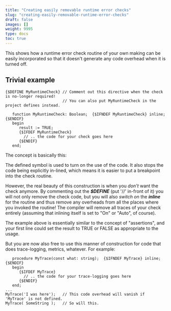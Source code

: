 ```yaml
---
title: "Creating easily removable runtime error checks"
slug: "creating-easily-removable-runtime-error-checks"
draft: false
images: []
weight: 9995
type: docs
toc: true
---
```


This shows how a runtime error check routine of your own making can be easily incorporated so that it doesn't generate any code overhead when it is turned off.


## Trivial example
    {$DEFINE MyRuntimeCheck} // Comment out this directive when the check is no-longer required!
                             // You can also put MyRuntimeCheck in the project defines instead.
    
       function MyRuntimeCheck: Boolean;  {$IFNDEF MyRuntimeCheck} inline;  {$ENDIF}
       begin
          result := TRUE;
          {$IFDEF MyRuntimeCheck}
            // .. the code for your check goes here
          {$ENDIF}
       end;

The concept is basically this:

The defined symbol is used to turn on the use of the code.  It also stops the code being explicitly in-lined, which means it is easier to put a breakpoint into the check routine.

However, the real beauty of this construction is when you *don't* want the check anymore.  By commenting out the ***$DEFINE*** (put '//' in-front of it) you will not only remove the check code, but you will also *switch on* the ***inline*** for the routine and thus remove any overheads from all the places where you invoked the routine!  The compiler will remove all traces of your check entirely (assuming that inlining itself is set to "On" or "Auto", of course).

The example above is essentially similar to the concept of "assertions", and your first line could set the result to TRUE or FALSE as appropriate to the usage.  

But you are now also free to use this manner of construction for code that does trace-logging, metrics, whatever.  For example:

    
       procedure MyTrace(const what: string);  {$IFNDEF MyTrace} inline;  {$ENDIF}
       begin
          {$IFDEF MyTrace}
            // .. the code for your trace-logging goes here
          {$ENDIF}
       end;
    ...
    MyTrace('I was here');   // This code overhead will vanish if 'MyTrace' is not defined.
    MyTrace( SomeString );   // So will this.



